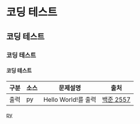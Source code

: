 # 코딩 테스트
## 코딩 테스트
### 코딩 테스트
#### 코딩 테스트

|구분|소스|문제설명|출처|
|--|--|--|--|
|출력|py|Hello World!를 출력|[백준 2557](https://www.acmicpc.net/problem/2557)|

[py](./docs/codingtests/2557.py)